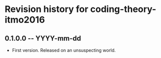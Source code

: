 # Revision history for coding-theory-itmo2016

## 0.1.0.0  -- YYYY-mm-dd

* First version. Released on an unsuspecting world.
